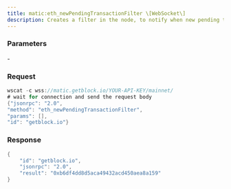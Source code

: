 ```yaml
---
title: matic:eth_newPendingTransactionFilter \[WebSocket\]
description: Creates a filter in the node, to notify when new pending transactionsarrive. To check if the state has changed, call eth_getFilterChanges.
---
```


### Parameters


\-

### Request

``` java
wscat -c wss://matic.getblock.io/YOUR-API-KEY/mainnet/ 
# wait for connection and send the request body 
{"jsonrpc": "2.0",
"method": "eth_newPendingTransactionFilter",
"params": [],
"id": "getblock.io"}
```

###  Response

``` java
{
    "id": "getblock.io",
    "jsonrpc": "2.0",
    "result": "0xb6df4dd8d5aca49432acd450aea8a159"
}
```

